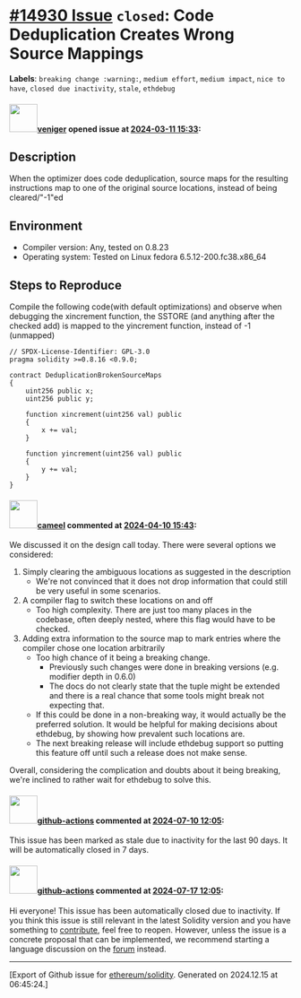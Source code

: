 # [\#14930 Issue](https://github.com/ethereum/solidity/issues/14930) `closed`: Code Deduplication Creates Wrong Source Mappings
**Labels**: `breaking change :warning:`, `medium effort`, `medium impact`, `nice to have`, `closed due inactivity`, `stale`, `ethdebug`


#### <img src="https://avatars.githubusercontent.com/u/34897442?v=4" width="50">[veniger](https://github.com/veniger) opened issue at [2024-03-11 15:33](https://github.com/ethereum/solidity/issues/14930):

## Description

When the optimizer does code deduplication, source maps for the resulting instructions map to one of the original source locations, instead of being cleared/"-1"ed

## Environment

- Compiler version: Any, tested on 0.8.23
- Operating system: Tested on Linux fedora 6.5.12-200.fc38.x86_64


## Steps to Reproduce

Compile the following code(with default optimizations) and observe when debugging the xincrement function, the SSTORE (and anything after the checked add) is mapped to the yincrement function, instead of -1 (unmapped)

```solidity
// SPDX-License-Identifier: GPL-3.0
pragma solidity >=0.8.16 <0.9.0;

contract DeduplicationBrokenSourceMaps
{
	uint256 public x;
	uint256 public y;
	
	function xincrement(uint256 val) public
	{   
	    x += val;
	}
	
	function yincrement(uint256 val) public
	{   
	    y += val;
	}
}
```

#### <img src="https://avatars.githubusercontent.com/u/137030?v=4" width="50">[cameel](https://github.com/cameel) commented at [2024-04-10 15:43](https://github.com/ethereum/solidity/issues/14930#issuecomment-2047894709):

We discussed it on the design call today. There were several options we considered:

1. Simply clearing the ambiguous locations as suggested in the description
    - We're not convinced that it does not drop information that could still be very useful in some scenarios.
1. A compiler flag to switch these locations on and off
    - Too high complexity. There are just too many places in the codebase, often deeply nested, where this flag would have to be checked.
1. Adding extra information to the source map to mark entries where the compiler chose one location arbitrarily
    - Too high chance of it being a breaking change.
        - Previously such changes were done in breaking versions (e.g. modifier depth in 0.6.0)
        - The docs do not clearly state that the tuple might be extended and there is a real chance that some tools might break not expecting that.
    - If this could be done in a non-breaking way, it would actually be the preferred solution. It would be helpful for making decisions about ethdebug, by showing how prevalent such locations are.
    - The next breaking release will include ethdebug support so putting this feature off until such a release does not make sense.

Overall, considering the complication and doubts about it being breaking, we're inclined to rather wait for ethdebug to solve this.

#### <img src="https://avatars.githubusercontent.com/in/15368?v=4" width="50">[github-actions](https://github.com/apps/github-actions) commented at [2024-07-10 12:05](https://github.com/ethereum/solidity/issues/14930#issuecomment-2220338600):

This issue has been marked as stale due to inactivity for the last 90 days.
It will be automatically closed in 7 days.

#### <img src="https://avatars.githubusercontent.com/in/15368?v=4" width="50">[github-actions](https://github.com/apps/github-actions) commented at [2024-07-17 12:05](https://github.com/ethereum/solidity/issues/14930#issuecomment-2233160460):

Hi everyone! This issue has been automatically closed due to inactivity.
If you think this issue is still relevant in the latest Solidity version and you have something to [contribute](https://docs.soliditylang.org/en/latest/contributing.html), feel free to reopen.
However, unless the issue is a concrete proposal that can be implemented, we recommend starting a language discussion on the [forum](https://forum.soliditylang.org) instead.


-------------------------------------------------------------------------------



[Export of Github issue for [ethereum/solidity](https://github.com/ethereum/solidity). Generated on 2024.12.15 at 06:45:24.]
